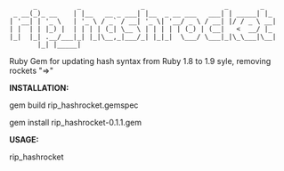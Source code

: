 ```
      _          _               _                    _        _   
 _ __(_)_ __    | |__   __ _ ___| |__  _ __ ___   ___| | _____| |_ 
| '__| | '_ \   | '_ \ / _` / __| '_ \| '__/ _ \ / __| |/ / _ \ __|
| |  | | |_) |  | | | | (_| \__ \ | | | | | (_) | (__|   <  __/ |_ 
|_|  |_| .__/___|_| |_|\__,_|___/_| |_|_|  \___/ \___|_|\_\___|\__|
       |_| |_____|                                                 
```       

Ruby Gem for updating hash syntax from Ruby 1.8 to 1.9 syle, removing rockets "=>"


**INSTALLATION:**

gem build rip_hashrocket.gemspec

gem install rip_hashrocket-0.1.1.gem


**USAGE:**

rip_hashrocket

